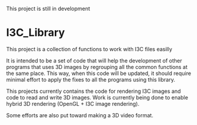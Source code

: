 This project is still in development

# I3C_Library
This project is a collection of functions to work with I3C files easilly

It is intended to be a set of code that will help the development of other programs that uses 
3D images by regrouping all the common functions at the same place. This way, when this code 
will be updated, it should require minimal effort to apply the fixes to all the programs using
this library. 

This projects currently contains the code for rendering I3C images and code to read and write 
3D images. Work is currently being done to enable hybrid 3D rendering (OpenGL + I3C image rendering).

Some efforts are also put toward making a 3D video format. 
